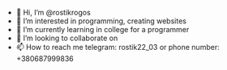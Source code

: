 - 👋 Hi, I’m @rostikrogos
- 👀 I’m interested in programming, creating websites
- 🌱 I’m currently learning in college for a programmer
- 💞️ I’m looking to collaborate on 
- 📫 How to reach me telegram: rostik22_03 or phone number: +380687999836

<!---
rostikrogos/rostikrogos is a ✨ special ✨ repository because its `README.md` (this file) appears on your GitHub profile.
You can click the Preview link to take a look at your changes.
--->
